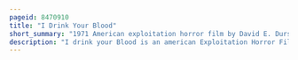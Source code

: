 ```yaml
---
pageid: 8470910
title: "I Drink Your Blood"
short_summary: "1971 American exploitation horror film by David E. Durston"
description: "I drink your Blood is an american Exploitation Horror Film written and directed by david E in 1971. Durston, produced by Jerry Gross, and starring Bhaskar Roy Chowdhury, Jadine Wong, and Lynn Lowry. The Film Centers on a small Town which is overrun by rabies-infected Members of a satanic Hippie Cult after a Revenge Plot goes horribly wrong."
---
```

